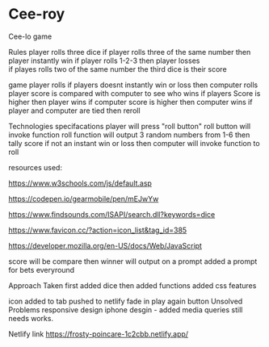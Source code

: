# Cee-roy
Cee-lo game

Rules
player rolls three dice 
if player rolls three of the same number 
then player instantly win 
if player rolls 1-2-3 
then player losses  
if playes rolls two of the same number the third dice is their score

game
player rolls if players doesnt instantly win or loss 
then computer rolls
player score is compared with computer to see who wins
if players Score is higher 
then player wins
if computer score is higher 
then computer wins
if player and computer are tied 
then reroll

Technologies specifacations
player will press "roll button"
roll button will invoke function roll function will output 3 random numbers
from 1-6
then tally score if not an instant win or loss
then computer will invoke function to roll

resources used:

https://www.w3schools.com/js/default.asp


https://codepen.io/gearmobile/pen/mEJwYw

https://www.findsounds.com/ISAPI/search.dll?keywords=dice

https://www.favicon.cc/?action=icon_list&tag_id=385

https://developer.mozilla.org/en-US/docs/Web/JavaScript


score will be compare then winner will output on a prompt 
added a prompt for bets everyround

Approach Taken
first added dice 
then added functions
added css features 


icon added to tab
pushed to netlify
 fade in play again button
 Unsolved Problems
 responsive design
 iphone desgin - added media queries still needs works.


Netlify link
https://frosty-poincare-1c2cbb.netlify.app/
<!-- HTML !-->



